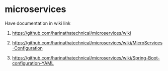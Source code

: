 # microservices

Have documentation in wiki link 
1) https://github.com/harinathatechnical/microservices/wiki 

2) https://github.com/harinathatechnical/microservices/wiki/MicroServices-Configuration

3) https://github.com/harinathatechnical/microservices/wiki/Spring-Boot-configuration-YAML
